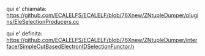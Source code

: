 qui e' chiamata:
https://github.com/ECALELFS/ECALELF/blob/76Xnew/ZNtupleDumper/plugins/EleSelectionProducers.cc

qui e' definita:
https://github.com/ECALELFS/ECALELF/blob/76Xnew/ZNtupleDumper/interface/SimpleCutBasedElectronIDSelectionFunctor.h
